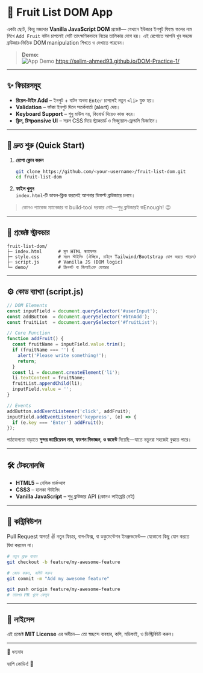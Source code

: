 # 🍓 Fruit List DOM App

একটা ছোট, কিন্তু মজাদার   **Vanilla&nbsp;JavaScript DOM** প্রজেক্ট— যেখানে ইউজার ইনপুট ফিল্ডে ফলের নাম লিখে `Add Fruit` বাটন চাপলেই সেটি তাৎক্ষণিকভাবে নিচের তালিকায় যোগ হয়। এই রেপোতে আপনি খুব সহজে ব্রাউজার‑ভিত্তিক DOM manipulation শিখতে ও দেখাতে পারবেন।

> **Demo:**  
> ![App Demo](demo/demo.gif) https://selim-ahmed93.github.io/DOM-Practice-1/

---

## ✨ ফিচারসমূহ

- **রিয়েল‑টাইম Add** – ইনপুট + বাটন অথবা `Enter` চাপলেই নতুন `<li>` যুক্ত হয়।
- **Validation** – ফাঁকা ইনপুট দিলে সতর্কবার্তা (alert) দেয়।
- **Keyboard Support** – শুধু মাউস নয়, কিবোর্ড দিয়েও কাজ করে।
- **ক্লিন, রিসponsive UI** – সরল CSS দিয়ে স্ট্রাকচার্ড ও ভিজ্যুয়াল‑ফ্রেন্ডলি ডিজাইন।

---

## 🚀 দ্রুত শুরু (Quick Start)

1. **রেপো ক্লোন করুন**
   ```bash
   git clone https://github.com/<your‑username>/fruit‑list‑dom.git
   cd fruit‑list‑dom
   ```
2. **ফাইল খুলুন**  
   `index.html`‑টি ডাবল‑ক্লিক করলেই আপনার ডিফল্ট ব্রাউজারে চলবে।

> কোনও প্যাকেজ ম্যানেজার বা build‑tool দরকার নেই—শুধু ব্রাউজারই কEnough! 😉

---

## 📁 প্রজেক্ট স্ট্রাকচার

```text
fruit‑list‑dom/
├─ index.html      # মূল HTML স্ক্যাফোল্ড
├─ style.css       # সরল স্টাইলিং (ঐচ্ছিক, চাইলে Tailwind/Bootstrap যোগ করতে পারেন)
├─ script.js       # Vanilla JS (DOM logic)
└─ demo/           # স্ক্রিনশট বা জিআইএফ ফোল্ডার
```

---

## ⚙️ কোড ব্যাখ্যা (script.js)

```js
// DOM Elements
const inputField = document.querySelector('#userInput');
const addButton  = document.querySelector('#btnAdd');
const fruitList  = document.querySelector('#fruitList');

// Core Function
function addFruit() {
  const fruitName = inputField.value.trim();
  if (fruitName === '') {
    alert('Please write something!');
    return;
  }
  const li = document.createElement('li');
  li.textContent = fruitName;
  fruitList.appendChild(li);
  inputField.value = '';
}

// Events
addButton.addEventListener('click', addFruit);
inputField.addEventListener('keypress', (e) => {
  if (e.key === 'Enter') addFruit();
});
```

পাঠযোগ্যতা বাড়াতে **সুন্দর ভ্যারিয়েবল নাম, ফাংশন বিভাজন, ও কমেন্ট** দিয়েছি—যাতে নতুনরা সহজেই বুঝতে পারে।

---

## 🛠 টেকনোলজি

- **HTML5** – বেসিক মার্কআপ
- **CSS3** – হালকা স্টাইলিং
- **Vanilla JavaScript** – শুধু ব্রাউজার API (কোনও লাইব্রেরি নেই)

---

## 🤝 কন্ট্রিবিউশন

Pull Request স্বাগত! ✌️  নতুন ফিচার, বাগ‑ফিক্স, বা ডকুমেন্টেশন ইমপ্রুভমেন্ট— যেকোনো কিছু যোগ করতে দ্বিধা করবেন না।

```bash
# নতুন ব্রাঞ্চ বানান
git checkout -b feature/my‑awesome‑feature

# কোড করুন, কমিট করুন
git commit -m "Add my awesome feature"

git push origin feature/my‑awesome‑feature
# তারপর PR খুলে ফেলুন
```

---

## 📜 লাইসেন্স

এই প্রজেক্ট **MIT License** এর অধীনে— তো স্বচ্ছন্দে ব্যবহার, কপি, মডিফাই, ও ডিস্ট্রিবিউট করুন।

---

 🙏 ধন্যবাদ

হ্যাপি কোডিং! 💚
